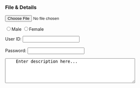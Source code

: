 <!DOCTYPE html>
<html>
 <head>
  <title> File & Details </title>
 <body>
  <h3> File & Details </h3>
   <form>
    <input type="file" name="fileupload"accept="image/*"/>
   </form>
   <form>
    <input type="radio" name="gender"value="male">Male
    <input type="radio" name="gender"
           value="female">Female
   </form>
   <form>
   User ID: <input type="text"
             name="userid"/>
   <br><br>
   Password: <input type="password"
              name="passwrd"/>
  </form>
  <form> 
   <textarea rows="5" cols="50"
    name="description">
    Enter description here...
   </textarea>
  </form>
  </head>
</body>
</html>


  
 
  

